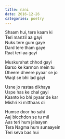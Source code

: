 ```yaml
---
title: nani
date: 2016-12-26
categories: poetry
---
```


Shaam hui, tere kaam ki<br/>
Teri manzil aa gayi<br/>
Nuks tere gum gaye<br/>
Dard tere tham gaye<br/>
Raat teri aa gayi<br/>

Muskurahat chhod gayi<br/>
Barso ke karmon mein tu<br/>
Dheere dheere pyaar se jo<br/>
Waqt se bhi lad gayi<br/>

Usne jo rastaa dikhaya<br/>
Uspe has ke chal gayi<br/>
Kaanto ko bhi pyaar de kar<br/>
Mishri ki mitthaas di<br/>

Humse door ho sahi<br/>
Aaj bicchdon se tu mil<br/>
Aas teri hum jalaayen<br/>
Tera Nagma hum sunaayein<br/>
Teri seva bas hui<br/>
